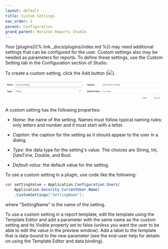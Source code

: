 ```yaml
---
layout: default
title: Custom Settings
nav_order: 3
parent: Configuration
grand_parent: Horizon Reports Studio
---
```


Your [plugins]({% link _docs/plugins/index.md %}) may need additional settings that can be configured for the user. Custom settings also may be needed as parameters for reports. To define these settings, use the Custom Setting tab in the Configuration section of Studio.

To create a custom setting, click the Add button (![](images\addbutton.png)).

![](/assets/images/CUSTOMSETTINGS.PNG)

A custom setting has the following properties:

* *Name*: the name of the setting. Names must follow typical naming rules: only letters and number and it must start with a letter.

* *Caption*: the caption for the setting as it should appear to the user in a dialog.

* *Type*: the data type for the setting's value. The choices are String, Int, DateTime, Double, and Bool.

* *Default value*: the default value for the setting.

To use a custom setting in a plugin, use code like the following:

```csharp
var settingValue = Application.Configuration.Users[
    Application.Security.CurrentUser.Name]
    .CustomSettings["SettingName"];
```

where "SettingName" is the name of the setting.

To use a custom setting in a report template, edit the template using the Template Editor and add a parameter with the same name as the custom setting and its Visible property set to false (unless you want the user to be able to edit the value in the preview window). Add a label to the template that is data-bound to the new parameter (see the end-user help for details on using the Template Editor and data binding).